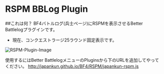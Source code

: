 RSPM BBLog Plugin
==================

##これは何？
BF4バトルログ(兵士ページ)にRSPMを表示させるBetter Battlelogプラグインです。

- 現在、コンクエストラージ25ラウンド固定表示です。

![RSPM-Plugin-Image](https://scejapankun.files.wordpress.com/2014/10/rspm-plugin.png)

使用するにはBetter BattlelogメニューのPluginsから下のURLを追加してやってください。
http://japankun.github.io/BF4/RSPM/japankun-rspm.js
